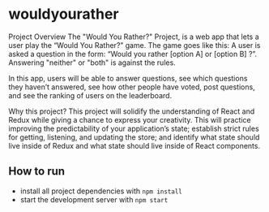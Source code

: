 # wouldyourather

Project Overview
The "Would You Rather?" Project,  is a web app that lets a user play the “Would You Rather?” game. The game goes like this: A user is asked a question in the form: “Would you rather [option A] or [option B] ?”. Answering "neither" or "both" is against the rules.

In this app, users will be able to answer questions, see which questions they haven’t answered, see how other people have voted, post questions, and see the ranking of users on the leaderboard.

Why this project?
This project will solidify the understanding of React and Redux while giving a chance to express your creativity. This will practice improving the predictability of your application’s state; establish strict rules for getting, listening, and updating the store; and identify what state should live inside of Redux and what state should live inside of React components.

## How to run
* install all project dependencies with `npm install`
* start the development server with `npm start`
